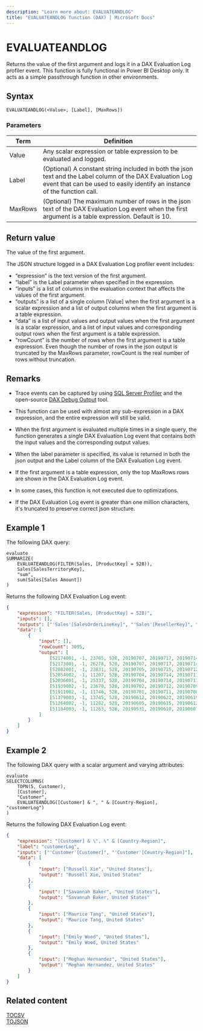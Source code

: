 ```yaml
---
description: "Learn more about: EVALUATEANDLOG"
title: "EVALUATEANDLOG function (DAX) | Microsoft Docs"
---
```

# EVALUATEANDLOG

Returns the value of the first argument and logs it in a DAX Evaluation Log profiler event. This function is fully functional in Power BI Desktop only. It acts as a simple passthrough function in other environments.
  
## Syntax  
  
```dax
EVALUATEANDLOG(<Value>, [Label], [MaxRows])
```
  
### Parameters  
  
|Term|Definition|  
|--------|--------------|  
|Value|Any scalar expression or table expression to be evaluated and logged.|  
|Label|(Optional) A constant string included in both the json text and the Label column of the DAX Evaluation Log event that can be used to easily identify an instance of the function call.|  
|MaxRows|(Optional) The maximum number of rows in the json text of the DAX Evaluation Log event when the first argument is a table expression. Default is 10.|
  
## Return value

The value of the first argument.

The JSON structure logged in a DAX Evaluation Log profiler event includes:

- “expression” is the text version of the first argument.
- “label” is the Label parameter when specified in the expression.
- “inputs” is a list of columns in the evaluation context that affects the values of the first argument.
- “outputs” is a list of a single column [Value] when the first argument is a scalar expression and a list of output columns when the first argument is a table expression.
- “data” is a list of input values and output values when the first argument is a scalar expression, and a list of input values and corresponding output rows when the first argument is a table expression.
- “rowCount” is the number of rows when the first argument is a table expression. Even though the number of rows in the json output is truncated by the MaxRows parameter, rowCount is the real number of rows without truncation.

## Remarks

- Trace events can be captured by using [SQL Server Profiler](/analysis-services/instances/use-sql-server-profiler-to-monitor-analysis-services) and the open-source [DAX Debug Output](https://github.com/pbidax/DAXDebugOutput/releases/) tool.
- This function can be used with almost any sub-expression in a DAX expression, and the entire expression will still be valid.

- When the first argument is evaluated multiple times in a single query, the function generates a single DAX Evaluation Log event that contains both the input values and the corresponding output values.

- When the label parameter is specified, its value is returned in both the json output and the Label column of the DAX Evaluation Log event.

- If the first argument is a table expression, only the top MaxRows rows are shown in the DAX Evaluation Log event.

- In some cases, this function is not executed due to optimizations.

- If the DAX Evaluation Log event is greater than one million characters, it's truncated to preserve correct json structure.
  
## Example 1

The following DAX query:

```dax
evaluate
SUMMARIZE(
    EVALUATEANDLOG(FILTER(Sales, [ProductKey] = 528)),
    Sales[SalesTerritoryKey],
    "sum",
    sum(Sales[Sales Amount])
)
```

Returns the following DAX Evaluation Log event:

```json
{
    "expression": "FILTER(Sales, [ProductKey] = 528)",
    "inputs": [],
    "outputs": ["'Sales'[SalesOrderLineKey]", "'Sales'[ResellerKey]", "'Sales'[CustomerKey]", "'Sales'[ProductKey]", "'Sales'[OrderDateKey]", "'Sales'[DueDateKey]", "'Sales'[ShipDateKey]", "'Sales'[SalesTerritoryKey]", "'Sales'[Order Quantity]", "'Sales'[Unit Price]", "'Sales'[Extended Amount]", "'Sales'[Product Standard Cost]", "'Sales'[Total Product Cost]", "'Sales'[Sales Amount]", "'Sales'[Unit Price Discount Pct]"],
    "data": [
        {
            "input": [],
            "rowCount": 3095,
            "output": [
                [52174001, -1, 23785, 528, 20190707, 20190717, 20190714, 1, 1, 4.99, 4.99, 1.8663, 1.8663, 4.99, 0.0],
                [52173001, -1, 26278, 528, 20190707, 20190717, 20190714, 1, 1, 4.99, 4.99, 1.8663, 1.8663, 4.99, 0.0],
                [52082001, -1, 23831, 528, 20190705, 20190715, 20190712, 1, 1, 4.99, 4.99, 1.8663, 1.8663, 4.99, 0.0],
                [52054002, -1, 11207, 528, 20190704, 20190714, 20190711, 1, 1, 4.99, 4.99, 1.8663, 1.8663, 4.99, 0.0],
                [52036001, -1, 25337, 528, 20190704, 20190714, 20190711, 1, 1, 4.99, 4.99, 1.8663, 1.8663, 4.99, 0.0],
                [51939002, -1, 23670, 528, 20190702, 20190712, 20190709, 1, 1, 4.99, 4.99, 1.8663, 1.8663, 4.99, 0.0],
                [51911002, -1, 11746, 528, 20190701, 20190711, 20190708, 1, 1, 4.99, 4.99, 1.8663, 1.8663, 4.99, 0.0],
                [51379003, -1, 13745, 528, 20190612, 20190622, 20190619, 1, 1, 4.99, 4.99, 1.8663, 1.8663, 4.99, 0.0],
                [51264002, -1, 11282, 528, 20190605, 20190615, 20190612, 1, 1, 4.99, 4.99, 1.8663, 1.8663, 4.99, 0.0],
                [51184003, -1, 11263, 528, 20190531, 20190610, 20190607, 1, 1, 4.99, 4.99, 1.8663, 1.8663, 4.99, 0.0]
            ]
        }
    ]
}
```

## Example 2

The following DAX query with a scalar argument and varying attributes:

```dax
evaluate
SELECTCOLUMNS(
    TOPN(5, Customer),
    [Customer],
    "Customer",
    EVALUATEANDLOG([Customer] & ", " & [Country-Region], "customerLog")
)

```

Returns the following DAX Evaluation Log event:

```json
{
    "expression": "[Customer] & \", \" & [Country-Region]",
    "label": "customerLog",
    "inputs": ["'Customer'[Customer]", "'Customer'[Country-Region]"],
    "data": [
        {
            "input": ["Russell Xie", "United States"],
            "output": "Russell Xie, United States"
        },
        {
            "input": ["Savannah Baker", "United States"],
            "output": "Savannah Baker, United States"
        },
        {
            "input": ["Maurice Tang", "United States"],
            "output": "Maurice Tang, United States"
        },
        {
            "input": ["Emily Wood", "United States"],
            "output": "Emily Wood, United States"
        },
        {
            "input": ["Meghan Hernandez", "United States"],
            "output": "Meghan Hernandez, United States"
        }
    ]
}

```

## Related content

[TOCSV](tocsv-function-dax.md)  
[TOJSON](tojson-function-dax.md)  
